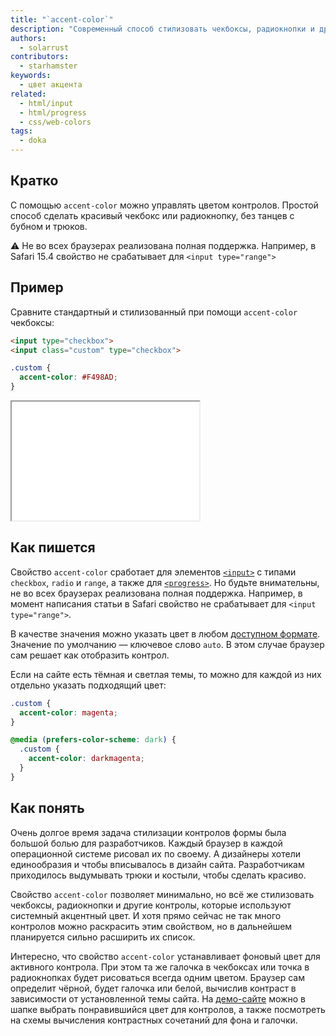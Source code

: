 ```yaml
---
title: "`accent-color`"
description: "Современный способ стилизовать чекбоксы, радиокнопки и другие контролы формы"
authors:
  - solarrust
contributors:
  - starhamster
keywords:
  - цвет акцента
related:
  - html/input
  - html/progress
  - css/web-colors
tags:
  - doka
---
```


## Кратко

С помощью `accent-color` можно управлять цветом контролов. Простой способ сделать красивый чекбокс или радиокнопку, без танцев с бубном и трюков.

<aside>

⚠️ Не во всех браузерах реализована полная поддержка. Например, в Safari 15.4 свойство не срабатывает для `<input type="range">`

</aside>

## Пример

Сравните стандартный и стилизованный при помощи `accent-color` чекбоксы:

```html
<input type="checkbox">
<input class="custom" type="checkbox">
```

```css
.custom {
  accent-color: #F498AD;
}
```

<iframe title="Базовый пример" src="demos/base/" height="190"></iframe>

## Как пишется

Свойство `accent-color` сработает для элементов [`<input>`](/html/input/) с типами `checkbox`, `radio` и `range`, а также для [`<progress>`](/html/progress/). Но будьте внимательны, не во всех браузерах реализована полная поддержка. Например, в момент написания статьи в Safari свойство не срабатывает для `<input type="range">`.

В качестве значения можно указать цвет в любом [доступном формате](/css/web-colors/). Значение по умолчанию — ключевое слово `auto`. В этом случае браузер сам решает как отобразить контрол.

Если на сайте есть тёмная и светлая темы, то можно для каждой из них отдельно указать подходящий цвет:

```css
.custom {
  accent-color: magenta;
}

@media (prefers-color-scheme: dark) {
  .custom {
    accent-color: darkmagenta;
  }
}
```

## Как понять

Очень долгое время задача стилизации контролов формы была большой болью для разработчиков. Каждый браузер в каждой операционной системе рисовал их по своему. А дизайнеры хотели единообразия и чтобы вписывалось в дизайн сайта. Разработчикам приходилось выдумывать трюки и костыли, чтобы сделать красиво.

Свойство `accent-color` позволяет минимально, но всё же стилизовать чекбоксы, радиокнопки и другие контролы, которые используют системный акцентный цвет. И хотя прямо сейчас не так много контролов можно раскрасить этим свойством, но в дальнейшем планируется сильно расширить их список.

Интересно, что свойство `accent-color` устанавливает фоновый цвет для активного контрола. При этом та же галочка в чекбоксах или точка в радиокнопках будет рисоваться всегда одним цветом. Браузер сам определит чёрной, будет галочка или белой, вычислив контраст в зависимости от установленной темы сайта. На [демо-сайте](https://accent-color.glitch.me/) можно в шапке выбрать понравившийся цвет для контролов, а также посмотреть на схемы вычисления контрастных сочетаний для фона и галочки.

